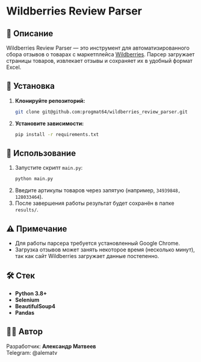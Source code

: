 # Wildberries Review Parser

## 📌 Описание
Wildberries Review Parser — это инструмент для автоматизированного сбора отзывов о товарах с маркетплейса [Wildberries](https://www.wildberries.ru). 
Парсер загружает страницы товаров, извлекает отзывы и сохраняет их в удобный формат Excel.

## 🚀 Установка
1. **Клонируйте репозиторий:**
   ```bash
   git clone git@github.com:progmat64/wildberries_review_parser.git
   ```
2. **Установите зависимости:**
   ```bash
   pip install -r requirements.txt
   ```

## 📌 Использование

1. Запустите скрипт `main.py`:
   ```bash
   python main.py
   ```
2. Введите артикулы товаров через запятую (например, `34939848, 128033464`).
3. После завершения работы результат будет сохранён в папке `results/`.

## ⚠ Примечание  
- Для работы парсера требуется установленный Google Chrome.  
- Загрузка отзывов может занять некоторое время (несколько минут), так как сайт Wildberries загружает данные постепенно.

## 🛠 Стек
- **Python 3.8+**
- **Selenium**
- **BeautifulSoup4**
- **Pandas**

## 👨‍💻 Автор
Разработчик: **Александр Матвеев**  
Telegram: @alematv
